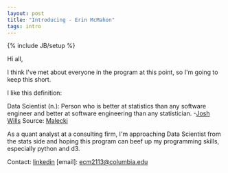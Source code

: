 ```yaml
---
layout: post
title: "Introducing - Erin McMahon"
tags: intro
---
```

{% include JB/setup %}

Hi all,

I think I've met about everyone in the program at this point, so I'm going to keep this short.  

I like this definition: 

Data Scientist (n.): Person who is better at statistics than any software engineer and better at software engineering than any statistician. -[Josh Wills](https://twitter.com/josh_wills/status/198093512149958656)
Source: [Malecki](https://github.com/malecki/edav/blob/uspop/intro.md)

As a quant analyst at a consulting firm, I'm approaching Data Scientist from the stats side and hoping this program can beef up my programming skills, especially python and d3.  

Contact:
[linkedin](http://www.linkedin.com/profile/view?id=49185239)
[email]: <ecm2113@columbia.edu>

